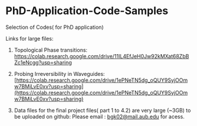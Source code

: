 # PhD-Application-Code-Samples
Selection of Codes( for PhD application)

Links for large files:

1) Topological Phase transitions: https://colab.research.google.com/drive/11IL4EfJeH0Jw92kMXat68ZbBZc1eNcgg?usp=sharing

2) Probing Irreversibility in Waveguides: [https://colab.research.google.com/drive/1ePNeTN5dg_oQUY9SyjOOmw7BMiLvE0xv?usp=sharing](https://colab.research.google.com/drive/1ePNeTN5dg_oQUY9SyjOOmw7BMiLvE0xv?usp=sharing)

3) Data files for the final project files( part 1 to 4.2) are very large (~3GB) to be uploaded on github: Please email : bgk02@mail.aub.edu for acess.

    
   
